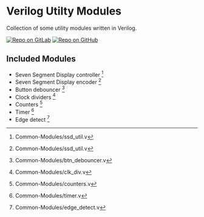 # Verilog Utilty Modules

Collection of some utility modules written in Verilog.

[![Repo on GitLab](https://img.shields.io/badge/repo-GitLab-6C488A.svg)](https://gitlab.com/suoglu/verilog-utilty-modules)
[![Repo on GitHub](https://img.shields.io/badge/repo-GitHub-3D76C2.svg)](https://github.com/suoglu/Verilog-Utilty-Modules)

## Included Modules

* Seven Segment Display controller [^1]
* Seven Segment Display encoder [^1]
* Button debouncer [^2]
* Clock dividers [^3]
* Counters [^4]
* Timer [^5]
* Edge detect [^6]

[^1]: Common-Modules/ssd_util.v
[^2]: Common-Modules/btn_debouncer.v
[^3]: Common-Modules/clk_div.v
[^4]: Common-Modules/counters.v
[^5]: Common-Modules/timer.v
[^6]: Common-Modules/edge_detect.v
